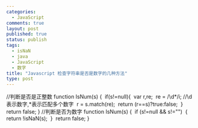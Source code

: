 ```yaml
--- 
categories: 
  - JavaScript
comments: true
layout: post
published: true
status: publish
tags: 
  - isNaN
  - java
  - JavaScript
  - 数字
title: "Javascript 检查字符串是否是数字的几种方法"
type: post
---
```

<img src="http://www.cnblogs.com/Images/OutliningIndicators/None.gif" alt="" align="top">//判断是否是正整数
<img src="http://www.cnblogs.com/Images/OutliningIndicators/None.gif" alt="" align="top">function IsNum(s)
<img id="Codehighlighter1_29_192_Open_Image" src="http://www.cnblogs.com/Images/OutliningIndicators/ExpandedBlockStart.gif" alt="" align="top">{
<img id="Codehighlighter1_46_172_Open_Image" src="http://www.cnblogs.com/Images/OutliningIndicators/ExpandedSubBlockStart.gif" alt="" align="top"> if(s!=null){
<img src="http://www.cnblogs.com/Images/OutliningIndicators/InBlock.gif" alt="" align="top"> var r,re;
<img src="http://www.cnblogs.com/Images/OutliningIndicators/InBlock.gif" alt="" align="top"> re = /\d*/i; //\d表示数字,*表示匹配多个数字
<img src="http://www.cnblogs.com/Images/OutliningIndicators/InBlock.gif" alt="" align="top"> r = s.match(re);
<img src="http://www.cnblogs.com/Images/OutliningIndicators/InBlock.gif" alt="" align="top"> return (r==s)?true:false;
<img src="http://www.cnblogs.com/Images/OutliningIndicators/ExpandedSubBlockEnd.gif" alt="" align="top"> }
<img src="http://www.cnblogs.com/Images/OutliningIndicators/InBlock.gif" alt="" align="top"> return false;
<img src="http://www.cnblogs.com/Images/OutliningIndicators/ExpandedBlockEnd.gif" alt="" align="top">}
<img src="http://www.cnblogs.com/Images/OutliningIndicators/None.gif" alt="" align="top"><img src="http://www.cnblogs.com/Images/OutliningIndicators/None.gif" alt="" align="top">//判断是否为数字
<img src="http://www.cnblogs.com/Images/OutliningIndicators/None.gif" alt="" align="top">function IsNum(s)
<img id="Codehighlighter1_222_307_Open_Image" src="http://www.cnblogs.com/Images/OutliningIndicators/ExpandedBlockStart.gif" alt="" align="top">{
<img src="http://www.cnblogs.com/Images/OutliningIndicators/InBlock.gif" alt="" align="top"> if (s!=null && s!="")
<img id="Codehighlighter1_254_287_Open_Image" src="http://www.cnblogs.com/Images/OutliningIndicators/ExpandedSubBlockStart.gif" alt="" align="top"> {
<img src="http://www.cnblogs.com/Images/OutliningIndicators/InBlock.gif" alt="" align="top"> return !isNaN(s);
<img src="http://www.cnblogs.com/Images/OutliningIndicators/ExpandedSubBlockEnd.gif" alt="" align="top"> }
<img src="http://www.cnblogs.com/Images/OutliningIndicators/InBlock.gif" alt="" align="top"> return false;
<img src="http://www.cnblogs.com/Images/OutliningIndicators/ExpandedBlockEnd.gif" alt="" align="top">}
<img src="http://www.cnblogs.com/Images/OutliningIndicators/None.gif" alt="" align="top"><img src="http://www.cnblogs.com/Images/OutliningIndicators/None.gif" alt="" align="top">
